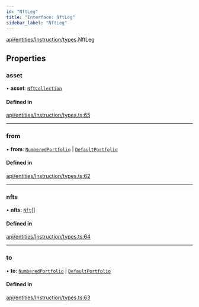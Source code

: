 ```yaml
---
id: "NftLeg"
title: "Interface: NftLeg"
sidebar_label: "NftLeg"
---
```


[api/entities/Instruction/types](../../../../../../modules/API/Entities/Instruction/Types/Types.md).NftLeg

## Properties

### asset

• **asset**: [`NftCollection`](../../../../../../classes/API/Entities/Asset/NonFungible/NftCollection/NftCollection.md)

#### Defined in

[api/entities/Instruction/types.ts:65](https://github.com/PolymeshAssociation/polymesh-sdk/blob/adcc38781/src/api/entities/Instruction/types.ts#L65)

___

### from

• **from**: [`NumberedPortfolio`](../../../../../../classes/API/Entities/NumberedPortfolio/NumberedPortfolio.md) \| [`DefaultPortfolio`](../../../../../../classes/API/Entities/DefaultPortfolio/DefaultPortfolio.md)

#### Defined in

[api/entities/Instruction/types.ts:62](https://github.com/PolymeshAssociation/polymesh-sdk/blob/adcc38781/src/api/entities/Instruction/types.ts#L62)

___

### nfts

• **nfts**: [`Nft`](../../../../../../classes/API/Entities/Asset/NonFungible/Nft/Nft.md)[]

#### Defined in

[api/entities/Instruction/types.ts:64](https://github.com/PolymeshAssociation/polymesh-sdk/blob/adcc38781/src/api/entities/Instruction/types.ts#L64)

___

### to

• **to**: [`NumberedPortfolio`](../../../../../../classes/API/Entities/NumberedPortfolio/NumberedPortfolio.md) \| [`DefaultPortfolio`](../../../../../../classes/API/Entities/DefaultPortfolio/DefaultPortfolio.md)

#### Defined in

[api/entities/Instruction/types.ts:63](https://github.com/PolymeshAssociation/polymesh-sdk/blob/adcc38781/src/api/entities/Instruction/types.ts#L63)
